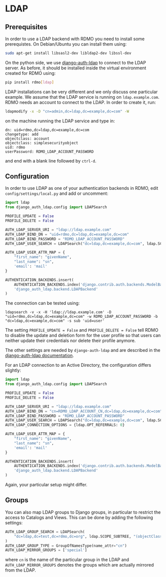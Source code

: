 # LDAP

## Prerequisites

In order to use a LDAP backend with RDMO you need to install some prerequistes. On Debian/Ubuntu you can install them using:

```bash
sudo apt-get install libsasl2-dev libldap2-dev libssl-dev
```

On the python side, we use [django-auth-ldap](https://pypi.org/project/django-auth-ldap) to connect to the LDAP server. As before, it should be installed inside the virtual environment created for RDMO using:

```bash
pip install rdmo[ldap]
```

LDAP installations can be very different and we only discuss one particular example. We assume that the LDAP service is running on `ldap.example.com`. RDMO needs an account to connect to the LDAP. In order to create it, run:

```bash
ldapmodify -x -D "cn=admin,dc=ldap,dc=example,dc=com" -W
```

on the machine running the LDAP service and type in:

```
dn: uid=rdmo,dc=ldap,dc=example,dc=com
changetype: add
objectclass: account
objectclass: simplesecurityobject
uid: rdmo
userPassword: RDMO_LDAP_ACCOUNT_PASSWORD
```

and end with a blank line followed by `ctrl-d`.

## Configuration

In order to use LDAP as one of your authentication backends in RDMO, edit `config/settings/local.py` and add or uncomment:

```python
import ldap
from django_auth_ldap.config import LDAPSearch

PROFILE_UPDATE = False
PROFILE_DELETE = False

AUTH_LDAP_SERVER_URI = "ldap://ldap.example.com"
AUTH_LDAP_BIND_DN = "uid=rdmo,dc=ldap,dc=example,dc=com"
AUTH_LDAP_BIND_PASSWORD = "RDMO_LDAP_ACCOUNT_PASSWORD"
AUTH_LDAP_USER_SEARCH = LDAPSearch("dc=ldap,dc=example,dc=com", ldap.SCOPE_SUBTREE, "(uid=%(user)s)")

AUTH_LDAP_USER_ATTR_MAP = {
    "first_name": "givenName",
    "last_name": "sn",
    'email': 'mail'
}

AUTHENTICATION_BACKENDS.insert(
    AUTHENTICATION_BACKENDS.index('django.contrib.auth.backends.ModelBackend'),
    'django_auth_ldap.backend.LDAPBackend'
)
```

The connection can be tested using:

```
ldapsearch -v -x -H 'ldap://ldap.example.com' -D "uid=rdmo,dc=ldap,dc=example,dc=com" -w RDMO_LDAP_ACCOUNT_PASSWORD -b "dc=ldap,dc=example,dc=com" -s sub 'uid=user'
```

The setting `PROFILE_UPDATE = False` and `PROFILE_DELETE = False` tell RDMO to disable the update and deletion form for the user profile so that users can neither update their credentials nor delete their profile anymore.

The other settings are needed by `django-auth-ldap` and are described in the [django-auth-ldap documentation](https://django-auth-ldap.readthedocs.io/en/latest/).

For an LDAP connection to an Active Directory, the configuration differs slightly:

```python
import ldap
from django_auth_ldap.config import LDAPSearch

PROFILE_UPDATE = False
PROFILE_DELETE = False

AUTH_LDAP_SERVER_URI = "ldap://ldap.example.com"
AUTH_LDAP_BIND_DN = "cn=RDMO_LDAP_ACCOUNT_CN,dc=ldap,dc=example,dc=com"
AUTH_LDAP_BIND_PASSWORD = "RDMO_LDAP_ACCOUNT_PASSWORD"
AUTH_LDAP_USER_SEARCH = LDAPSearch("dc=ldap,dc=example,dc=com", ldap.SCOPE_SUBTREE, "(sAMAccountName=%(user)s)")
AUTH_LDAP_CONNECTION_OPTIONS = {ldap.OPT_REFERRALS: 0}

AUTH_LDAP_USER_ATTR_MAP = {
    "first_name": "givenName",
    "last_name": "sn",
    'email': 'mail'
}

AUTHENTICATION_BACKENDS.insert(
    AUTHENTICATION_BACKENDS.index('django.contrib.auth.backends.ModelBackend'),
    'django_auth_ldap.backend.LDAPBackend'
)
```

Again, your particular setup might differ.

## Groups

You can also map LDAP groups to Django groups, in particular to restrict the access to Catalogs and Views. This can be done by adding the following settings:

```python
AUTH_LDAP_GROUP_SEARCH = LDAPSearch(
    "dc=ldap,dc=test,dc=rdmo,dc=org", ldap.SCOPE_SUBTREE, "(objectClass=groupOfNames)"
)
AUTH_LDAP_GROUP_TYPE = GroupOfNamesType(name_attr="cn")
AUTH_LDAP_MIRROR_GROUPS = ['special']
```

where `cn` is the name of the particular group in the LDAP and `AUTH_LDAP_MIRROR_GROUPS` denotes the groups which are actually mirrored from the LDAP.
